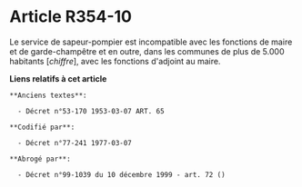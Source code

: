 # Article R354-10

Le service de sapeur-pompier est incompatible avec les fonctions de maire et de garde-champêtre et en outre, dans les
communes de plus de 5.000 habitants [*chiffre*], avec les fonctions d'adjoint au maire.

**Liens relatifs à cet article**

	**Anciens textes**:

	  - Décret n°53-170 1953-03-07 ART. 65

	**Codifié par**:

	  - Décret n°77-241 1977-03-07

	**Abrogé par**:

	  - Décret n°99-1039 du 10 décembre 1999 - art. 72 ()
